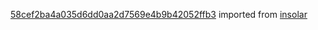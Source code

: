 [58cef2ba4a035d6dd0aa2d7569e4b9b42052ffb3](https://github.com/insolar/insolar/commit/58cef2ba4a035d6dd0aa2d7569e4b9b42052ffb3) imported from [insolar](https://github.com/insolar/insolar)
